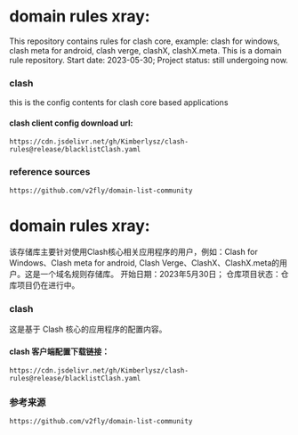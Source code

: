# domain rules xray:
  This repository contains rules for clash core, example: clash for windows, clash meta for android, clash verge, clashX, clashX.meta. This is a domain rule repository.
  Start date: 2023-05-30; 
  Project status: still undergoing now.

  ### clash
  this is the config contents for clash core based applications
  #### clash client config download url: 
    https://cdn.jsdelivr.net/gh/Kimberlysz/clash-rules@release/blacklistClash.yaml

  ### reference sources
    https://github.com/v2fly/domain-list-community


# domain rules xray:
  该存储库主要针对使用Clash核心相关应用程序的用户，例如：Clash for Windows、Clash meta for android, Clash Verge、ClashX、ClashX.meta的用户。这是一个域名规则存储库。
  开始日期：2023年5月30日；
  仓库项目状态：仓库项目仍在进行中。
      
  ### clash
  这是基于 Clash 核心的应用程序的配置内容。
  #### clash 客户端配置下载链接：
    https://cdn.jsdelivr.net/gh/Kimberlysz/clash-rules@release/blacklistClash.yaml

  ### 参考来源
    https://github.com/v2fly/domain-list-community
